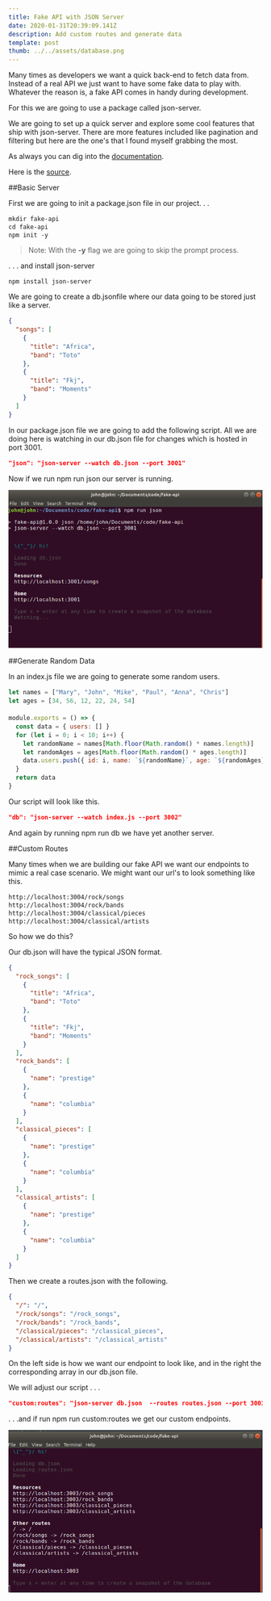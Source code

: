 ```yaml
---
title: Fake API with JSON Server
date: 2020-01-31T20:39:09.141Z
description: Add custom routes and generate data
template: post
thumb: ../../assets/database.png
---
```


Many times as developers we want a quick back-end to fetch data from. Instead of a real API we just want to have some fake data to play with. Whatever the reason is, a fake API comes in handy during development.

For this we are going to use a package called json-server.

We are going to set up a quick server and explore some cool features that ship with json-server. There are more features included like pagination and filtering but here are the one's that I found myself grabbing the most.

As always you can dig into the [documentation](https://github.com/typicode/json-server).

Here is the [source](https://github.com/raptisj/fake-api).

##Basic Server

First we are going to init a <span class="highlight-in-text">package.json</span> file in our project. . .

```
mkdir fake-api
cd fake-api
npm init -y
```

> Note: With the **-y** flag we are going to skip the prompt process.

. . . and install json-server

```
npm install json-server
```

We are going to create a <span class="highlight-in-text">db.json</span>file where our data going to be stored just like a server.

```json
{
  "songs": [
    {
      "title": "Africa",
      "band": "Toto"
    },
    {
      "title": "Fkj",
      "band": "Moments"
    }
  ]
}
```

In our <span class="highlight-in-text">package.json</span> file we are going to add the following script.
All we are doing here is watching in our <span class="highlight-in-text">db.json</span> file for changes which is hosted in port 3001.

```json
"json": "json-server --watch db.json --port 3001"
```

Now if we run <span class="highlight-in-text">npm run json</span> our server is running.

![Terminal](./songs.png)

##Generate Random Data

In an index.js file we are going to generate some random users.

```javascript
let names = ["Mary", "John", "Mike", "Paul", "Anna", "Chris"]
let ages = [34, 56, 12, 22, 24, 54]

module.exports = () => {
  const data = { users: [] }
  for (let i = 0; i < 10; i++) {
    let randomName = names[Math.floor(Math.random() * names.length)]
    let randomAges = ages[Math.floor(Math.random() * ages.length)]
    data.users.push({ id: i, name: `${randomName}`, age: `${randomAges}` })
  }
  return data
}
```

Our script will look like this.

```json
"db": "json-server --watch index.js --port 3002"
```

And again by running <span class="highlight-in-text">npm run db</span> we have yet another server.

##Custom Routes

Many times when we are building our fake API we want our endpoints to mimic a real case scenario.
We might want our url's to look something like this.

```
http://localhost:3004/rock/songs
http://localhost:3004/rock/bands
http://localhost:3004/classical/pieces
http://localhost:3004/classical/artists
```

So how we do this?

Our <span class="highlight-in-text">db.json</span> will have the typical JSON format.

```json
{
  "rock_songs": [
    {
      "title": "Africa",
      "band": "Toto"
    },
    {
      "title": "Fkj",
      "band": "Moments"
    }
  ],
  "rock_bands": [
    {
      "name": "prestige"
    },
    {
      "name": "columbia"
    }
  ],
  "classical_pieces": [
    {
      "name": "prestige"
    },
    {
      "name": "columbia"
    }
  ],
  "classical_artists": [
    {
      "name": "prestige"
    },
    {
      "name": "columbia"
    }
  ]
}
```

Then we create a <span class="highlight-in-text">routes.json</span> with the following.

```json
{
  "/": "/",
  "/rock/songs": "/rock_songs",
  "/rock/bands": "/rock_bands",
  "/classical/pieces": "/classical_pieces",
  "/classical/artists": "/classical_artists"
}
```

On the left side is how we want our endpoint to look like, and in the right the corresponding array in our <span class="highlight-in-text">db.json</span> file.

We will adjust our script . . .

```json
"custom:routes": "json-server db.json  --routes routes.json --port 3003"
```

. . .and if run <span class="highlight-in-text">npm run custom:routes</span> we get our custom endpoints.

![Terminal](./custom-routes.png)
